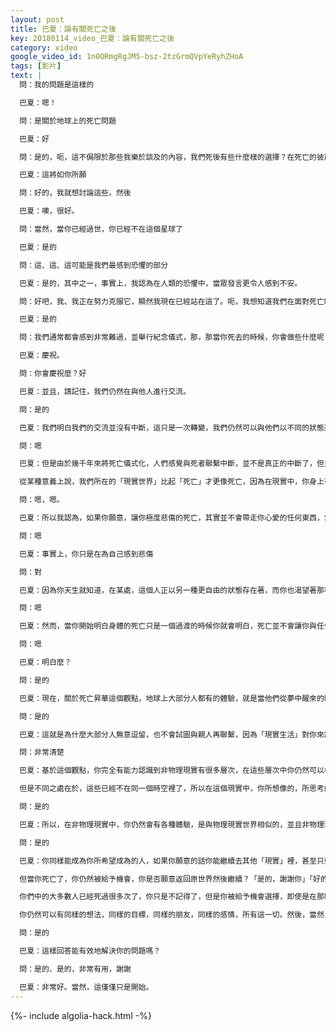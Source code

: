 ```yaml
---
layout: post
title: 巴夏：論有關死亡之後
key: 20180114_video_巴夏：論有關死亡之後
category: video
google_video_id: 1n0ORmgRgJM5-bsz-2tzGrmQVpYeRyhZHoA
tags: [影片]
text: |
  問：我的問題是這樣的

  巴夏：嗯！

  問：是關於地球上的死亡問題

  巴夏：好

  問：是的，呃，這不侷限於那些我樂於談及的內容，我們死後有些什麼樣的選擇？在死亡的彼岸我們都做些什麼？我們去向哪裡？

  巴夏：這將如你所願

  問：好的，我就想討論這些。然後

  巴夏：噢，很好。

  問：當然，當你已經過世，你已經不在這個星球了

  巴夏：是的

  問：這、這、這可能是我們最感到恐懼的部分

  巴夏：是的，其中之一，事實上，我認為在人類的恐懼中，當眾發言更令人感到不安。

  問：好吧，我、我正在努力克服它，顯然我現在已經站在這了。呃，我想知道我們在面對死亡時，應該有怎麼樣比較好的心態？我們很難將死亡看作僅僅是進入下一階段的過度

  巴夏：是的

  問：我們通常都會感到非常難過，並舉行紀念儀式，那，那當你死去的時候，你會做些什麼呢？

  巴夏：慶祝。

  問：你會慶祝麼？好

  巴夏：並且，請記住，我們仍然在與他人進行交流。

  問：是的

  巴夏：我們明白我們的交流並沒有中斷，這只是一次轉變，我們仍然可以與他們以不同的狀態進行交流，你也依樣。

  問：嗯

  巴夏：但是由於幾千年來將死亡儀式化，人們感覺與死者聯繫中斷，並不是真正的中斷了，但只是人們感覺聯繫中斷了，所以便想當然地認為死亡意味著煙滅，於是你抱怨死亡，一提到死亡就覺得恐懼，因為你認為這是你人生的終結。然而，事實上，死亡讓「你」得到昇華。你從死亡中找到自我。

  從某種意義上說，我們所在的「現實世界」比起「死亡」才更像死亡，因為在現實中，你身上有那麼多限制，而相對於精神，我認為，現實世界更像是「死界」。

  問：嗯，嗯。

  巴夏：所以我認為，如果你願意，讓你極度悲傷的死亡，其實並不會帶走你心愛的任何東西，當你遇到這種情況的時候，請嘗試一下。但是，通常情況下，這種感覺都源於你覺得自己被遺忘了。

  問：嗯

  巴夏：事實上，你只是在為自己感到悲傷

  問：對

  巴夏：因為你天生就知道，在某處，這個人正以另一種更自由的狀態存在著，而你也渴望著那種狀態，渴望記住它，記住你是誰。從這個意義上說，對死亡糟糕的感覺提醒了你，你的行動正受著各種束縛，所以，你其實是在為你自己感到悲傷

  問：嗯

  巴夏：然而，當你開始明白身體的死亡只是一個過渡的時候你就會明白，死亡並不會讓你與任何人失去聯繫，而當你越發清楚地認識到這一點時，你就能夠輕易地與他們繼續保持聯繫

  問：嗯

  巴夏：明白麼？

  問：是的

  巴夏：現在，關於死亡昇華這個觀點，地球上大部分人都有的體驗，就是當他們從夢中醒來的時候，因為這是他們所感知的真正的現實，而這個現實生活與之前所說的觀點，重要程度是不同的。就像你感覺妳從夢裡醒來，說，噢，我回到現實了，而那個夢就變得模糊起來，除了那些讓你覺得重要的片段，死亡就像是現實生活，某天你醒來，然後想起來你是誰，原來你之前都是在做夢，明白嗎？

  問：是的

  巴夏：這就是為什麼大部分人無意逗留，也不會試圖與親人再聯繫，因為「現實生活」對你來說不再真實了，他們知道再「現實生活」中，他們也許還有愛的人，他們能夠與愛人聯繫，而且可以經常聯繫。但是你會自然地覺得你已經醒了，你所處的世界才是現實，而你在物理現實中的身份，從某種程度上成了例外，所有與物理現實身份相關的從屬的東西也同樣成為了例外。清楚嗎？

  問：非常清楚

  巴夏：基於這個觀點，你完全有能力認識到非物理現實有很多層次，在這些層次中你仍然可以根據你的知覺體驗很多東西，即使你不再以物理形式存在，但感覺仍舊像物理體驗一樣。你能建造城市、房屋，以及各種景觀，這些看起來都是有形的，並且能被有形地感知。

  但是不同之處在於，這些已經不在同一個時空裡了，所以在這個現實中，你所想像的，所思考的，幾乎都是你即興創造的。你明白嗎？

  問：是的

  巴夏：所以，在非物理現實中，你仍然會有各種體驗，是與物理現實世界相似的，並且非物理現實中的人們甚至曾是鄰里、來自同一社區、同一城市等等，由於他們之間的頻率，他們互相吸引，清楚嗎？

  問：是的

  巴夏：你同樣能成為你所希望成為的人，如果你願意的話你能繼續去其他「現實」裡，甚至只要你願意你可以探索其他任何方面，這實際上都是由你決定的。並且事實上，在這個意義上你甚至能決定是否回到你剛離開的那個肉體中，從你離開的那個地方繼續開始。當你死亡，你仍然能選擇繼續生活，直到你真的選擇進入非物質世界。事實上你總在選擇是否返回你離開的地方繼續，在你忘記了自己實際已經死亡，或者作為夢或僅是接近現實世界的一些有趣的經歷上，你會不太了解妳是怎樣通過死亡、這場意外去創造新生的，但顯然，你這樣做了。好吧，事實上，你的確是不了解的。

  但當你死亡了，你仍然被給予機會，你是否願意返回原世界然後繼續？「是的，謝謝你」「好的，這邊請」，然後你繼續從你離開的地方開始吧。在這場意外的彼岸，揪著你的腦袋想知道，要怎樣你才能很好的理解那次生命呢？好吧，再來一次，你也沒理解。

  你們中的大多數人已經死過很多次了，你只是不記得了，但是你被給予機會選擇，即使是在那時，繼續你的生命接著活下去。現在在某種意義上說，你在做的是在另一個「實相」裡創造，但你創造一種連續的感覺在某種程度上就好像是你可以繼續你的生命，事實上這是無關緊要的。

  你仍然可以有同樣的想法，同樣的目標，同樣的朋友，同樣的感情，所有這一切。然後，當然，通常你會經歷到一些與之前物質世界所不一樣體驗的東西。你懂我的意思嗎？

  問：是的

  巴夏：這樣回答能有效地解決你的問題嗎？

  問：是的、是的，非常有用，謝謝

  巴夏：非常好。當然，這僅僅只是開始。
---
```


{%- include algolia-hack.html -%}
